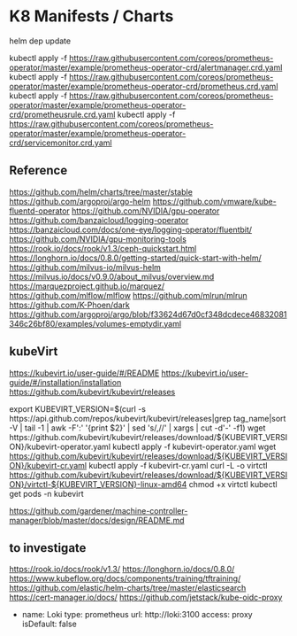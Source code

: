 # K8 Manifests / Charts

helm dep update

kubectl apply -f https://raw.githubusercontent.com/coreos/prometheus-operator/master/example/prometheus-operator-crd/alertmanager.crd.yaml
kubectl apply -f https://raw.githubusercontent.com/coreos/prometheus-operator/master/example/prometheus-operator-crd/prometheus.crd.yaml
kubectl apply -f https://raw.githubusercontent.com/coreos/prometheus-operator/master/example/prometheus-operator-crd/prometheusrule.crd.yaml
kubectl apply -f https://raw.githubusercontent.com/coreos/prometheus-operator/master/example/prometheus-operator-crd/servicemonitor.crd.yaml

## Reference

https://github.com/helm/charts/tree/master/stable
https://github.com/argoproj/argo-helm
https://github.com/vmware/kube-fluentd-operator
https://github.com/NVIDIA/gpu-operator
https://github.com/banzaicloud/logging-operator
https://banzaicloud.com/docs/one-eye/logging-operator/fluentbit/
https://github.com/NVIDIA/gpu-monitoring-tools
https://rook.io/docs/rook/v1.3/ceph-quickstart.html
https://longhorn.io/docs/0.8.0/getting-started/quick-start-with-helm/
https://github.com/milvus-io/milvus-helm
https://milvus.io/docs/v0.9.0/about_milvus/overview.md
https://marquezproject.github.io/marquez/
https://github.com/mlflow/mlflow
https://github.com/mlrun/mlrun
https://github.com/K-Phoen/dark
https://github.com/argoproj/argo/blob/f33624d67d0cf348dcdece46832081346c26bf80/examples/volumes-emptydir.yaml

## kubeVirt

https://kubevirt.io/user-guide/#/README
https://kubevirt.io/user-guide/#/installation/installation
https://github.com/kubevirt/kubevirt/releases

export KUBEVIRT_VERSION=$(curl -s https://api.github.com/repos/kubevirt/kubevirt/releases|grep tag_name|sort -V | tail -1 | awk -F':' '{print $2}' | sed 's/,//' | xargs | cut -d'-' -f1)
wget  https://github.com/kubevirt/kubevirt/releases/download/${KUBEVIRT_VERSION}/kubevirt-operator.yaml
kubectl apply -f kubevirt-operator.yaml
wget https://github.com/kubevirt/kubevirt/releases/download/${KUBEVIRT_VERSION}/kubevirt-cr.yaml
kubectl apply -f kubevirt-cr.yaml
curl -L -o virtctl https://github.com/kubevirt/kubevirt/releases/download/${KUBEVIRT_VERSION}/virtctl-${KUBEVIRT_VERSION}-linux-amd64
chmod +x virtctl
kubectl get pods -n kubevirt

https://github.com/gardener/machine-controller-manager/blob/master/docs/design/README.md

## to investigate

https://rook.io/docs/rook/v1.3/
https://longhorn.io/docs/0.8.0/
https://www.kubeflow.org/docs/components/training/tftraining/
https://github.com/elastic/helm-charts/tree/master/elasticsearch
https://cert-manager.io/docs/
https://github.com/jetstack/kube-oidc-proxy



- name: Loki
type: prometheus
url: http://loki:3100
access: proxy
isDefault: false